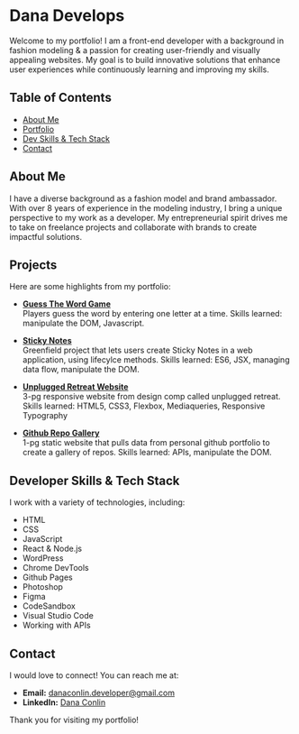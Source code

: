 # Dana Develops

Welcome to my portfolio! I am a front-end developer with a background in fashion modeling & a passion for creating user-friendly and visually appealing websites. My goal is to build innovative solutions that enhance user experiences while continuously learning and improving my skills.

## Table of Contents

- [About Me](#about-me)
- [Portfolio](#projects)
- [Dev Skills & Tech Stack](#skills)
- [Contact](#contact)

## About Me

I have a diverse background as a fashion model and brand ambassador. With over 8 years of experience in the modeling industry, I bring a unique perspective to my work as a developer. My entrepreneurial spirit drives me to take on freelance projects and collaborate with brands to create impactful solutions.

## Projects

Here are some highlights from my portfolio:

- **[Guess The Word Game](#https://dcunivers.github.io/Guess-The-Word-Project/)**  
  Players guess the word by entering one letter at a time. Skills learned: manipulate the DOM, Javascript.

- **[Sticky Notes](#https://p7c634.csb.app/)**  
  Greenfield project that lets users create Sticky Notes in a web application, using lifecylce methods. Skills learned: ES6, JSX, managing data flow, manipulate the DOM.

- **[Unplugged Retreat Website](#https://dcunivers.github.io/unplugged-retreat-project/)**  
  3-pg responsive website from design comp called unplugged retreat. Skills learned: HTML5, CSS3, Flexbox, Mediaqueries, Responsive Typography

- **[Github Repo Gallery](#https://dcunivers.github.io/Github-Repo-Gallery/)**  
  1-pg static website that pulls data from personal github portfolio to create a gallery of repos. Skills learned: APIs, manipulate the DOM.

## Developer Skills & Tech Stack

I work with a variety of technologies, including:

- HTML
- CSS
- JavaScript
- React & Node.js
- WordPress
- Chrome DevTools
- Github Pages
- Photoshop
- Figma
- CodeSandbox
- Visual Studio Code
- Working with APIs

## Contact

I would love to connect! You can reach me at:

- **Email:** [danaconlin.developer@gmail.com](mailto:your-email@example.com)
- **LinkedIn:** [Dana Conlin](https://www.linkedin.com/in/danaconlin)

Thank you for visiting my portfolio!